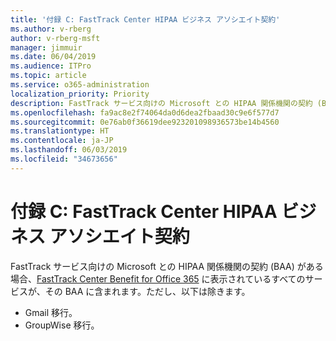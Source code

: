 ```yaml
---
title: '付録 C: FastTrack Center HIPAA ビジネス アソシエイト契約'
ms.author: v-rberg
author: v-rberg-msft
manager: jimmuir
ms.date: 06/04/2019
ms.audience: ITPro
ms.topic: article
ms.service: o365-administration
localization_priority: Priority
description: FastTrack サービス向けの Microsoft との HIPAA 関係機関の契約 (BAA) がある場合、FastTrack Center Benefit for Office 365 に表示されているすべてのサービスが、その BAA に含まれます。ただし、以下は除きます。
ms.openlocfilehash: fa9ac8e2f74064da0d6dea2fbaad30c9e6f577d7
ms.sourcegitcommit: 0e76ab0f36619dee923201098936573be14b4560
ms.translationtype: HT
ms.contentlocale: ja-JP
ms.lasthandoff: 06/03/2019
ms.locfileid: "34673656"
---
```

# <a name="appendix-c---fasttrack-center-hipaa-business-associate-agreement"></a>付録 C: FastTrack Center HIPAA ビジネス アソシエイト契約

FastTrack サービス向けの Microsoft との HIPAA 関係機関の契約 (BAA) がある場合、[FastTrack Center Benefit for Office 365](O365-fasttrack-benefit-for-office-365.md) に表示されているすべてのサービスが、その BAA に含まれます。ただし、以下は除きます。 
  
- Gmail 移行。   
- GroupWise 移行。
    

